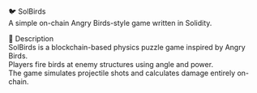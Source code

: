 🐦 SolBirds       
A simple on-chain Angry Birds-style game written in Solidity.   
     
🎯 Description  
SolBirds is a blockchain-based physics puzzle game inspired by Angry Birds.     
Players fire birds at enemy structures using angle and power.         
The game simulates projectile shots and calculates damage entirely on-chain.         
   
